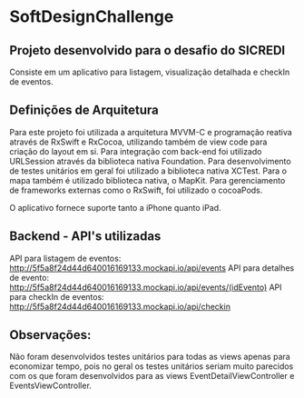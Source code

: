 # SoftDesignChallenge

## Projeto desenvolvido para o desafio do SICREDI
Consiste em um aplicativo para listagem, visualização detalhada e checkIn de eventos.

## Definições de Arquitetura
Para este projeto foi utilizada a arquitetura MVVM-C e programação reativa através de RxSwift e RxCocoa, utilizando também de view code para criação do layout em si. 
Para integração com back-end foi utilizado URLSession através da biblioteca nativa Foundation.
Para desenvolvimento de testes unitários em geral foi utilizado a biblioteca nativa XCTest.
Para o mapa também é utilizado biblioteca nativa, o MapKit.
Para gerenciamento de frameworks externas como o RxSwift, foi utilizado o cocoaPods. 

O aplicativo fornece suporte tanto a iPhone quanto iPad.

## Backend - API's utilizadas
API para listagem de eventos: http://5f5a8f24d44d640016169133.mockapi.io/api/events
API para detalhes de evento: http://5f5a8f24d44d640016169133.mockapi.io/api/events/(idEvento)
API para checkIn de eventos: http://5f5a8f24d44d640016169133.mockapi.io/api/checkin


## Observações:
Não foram desenvolvidos testes unitários para todas as views apenas para economizar tempo, pois no geral os testes unitários seriam muito parecidos com os que foram desenvolvidos para as views EventDetailViewController e EventsViewController.
